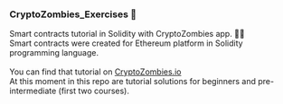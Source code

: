 ### CryptoZombies_Exercises :zombie:

Smart contracts tutorial in Solidity with CryptoZombies app. :zombie_man:
</br>
Smart contracts were created for Ethereum platform in Solidity programming language.
</br>
</br>
You can find that tutorial on [CryptoZombies.io](https://cryptozombies.io/)
</br>
At this moment in this repo are tutorial solutions for beginners and pre-intermediate (first two courses).
